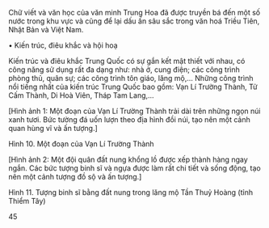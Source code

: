 Chữ viết và văn học của văn minh Trung Hoa đã được truyền bá đến một số nước trong khu vực và cũng để lại dấu ấn sâu sắc trong văn hoá Triều Tiên, Nhật Bản và Việt Nam.

• Kiến trúc, điêu khắc và hội hoạ

Kiến trúc và điêu khắc Trung Quốc có sự gắn kết mật thiết với nhau, có công năng sử dụng rất đa dạng như: nhà ở, cung điện; các công trình phòng thủ, quân sự; các công trình tôn giáo, lăng mộ,... Những công trình nổi tiếng nhất của kiến trúc Trung Quốc bao gồm: Vạn Lí Trường Thành, Tử Cấm Thành, Di Hoà Viên, Tháp Tam Lang,...

[Hình ảnh 1: Một đoạn của Vạn Lí Trường Thành trải dài trên những ngọn núi xanh tươi. Bức tường đá uốn lượn theo địa hình đồi núi, tạo nên một cảnh quan hùng vĩ và ấn tượng.]

Hình 10. Một đoạn của Vạn Lí Trường Thành

[Hình ảnh 2: Một đội quân đất nung khổng lồ được xếp thành hàng ngay ngắn. Các bức tượng binh sĩ và ngựa được làm rất chi tiết và sống động, tạo nên một cảnh tượng đồ sộ và ấn tượng.]

Hình 11. Tượng binh sĩ bằng đất nung trong lăng mộ Tần Thuỷ Hoàng (tỉnh Thiểm Tây)

45